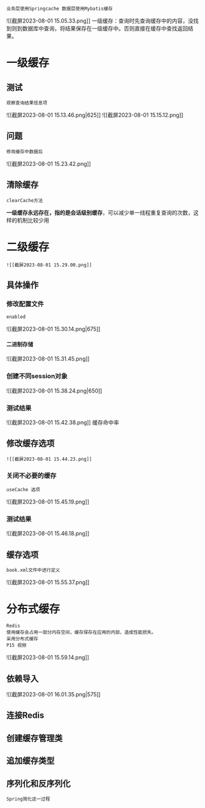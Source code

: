 	业务层使用Springcache 数据层使用Mybatis缓存

![[截屏2023-08-01 15.05.33.png]]
	一级缓存：查询时先查询缓存中的内容，没找到则到数据库中查询，将结果保存在一级缓存中。否则直接在缓存中查找返回结果。

# 一级缓存

## 测试
	观察查询结果信息项

![[截屏2023-08-01 15.13.46.png|625]]
	![[截屏2023-08-01 15.15.12.png]]
## 问题
	修改缓存中数据后

![[截屏2023-08-01 15.23.42.png]]

## 清除缓存
	clearCache方法
**一级缓存永远存在，指的是会话级别缓存**，可以减少单一线程重复查询的次数，这样的机制比较少用

# 二级缓存
	![[截屏2023-08-01 15.29.00.png]]

## 具体操作

### 修改配置文件
	enabled

![[截屏2023-08-01 15.30.14.png|675]]

#### 二进制存储

![[截屏2023-08-01 15.31.45.png]]

### 创建不同session对象

![[截屏2023-08-01 15.38.24.png|650]]

### 测试结果
![[截屏2023-08-01 15.42.38.png]]
	缓存命中率

## 修改缓存选项
	![[截屏2023-08-01 15.44.23.png]]

### 关闭不必要的缓存
	useCache 选项

![[截屏2023-08-01 15.45.19.png]]

### 测试结果
![[截屏2023-08-01 15.46.18.png]]

## 缓存选项
	book.xml文件中进行定义

![[截屏2023-08-01 15.55.37.png]]

# 分布式缓存
	Redis
	使用缓存会占用一部分内存空间，缓存保存在应用的内部，造成性能损失。
	采用分布式缓存
	P15 视频

![[截屏2023-08-01 15.59.14.png]]

## 依赖导入
![[截屏2023-08-01 16.01.35.png|575]]

## 连接Redis

## 创建缓存管理类

## 追加缓存类型

## 序列化和反序列化
	Spring简化这一过程






